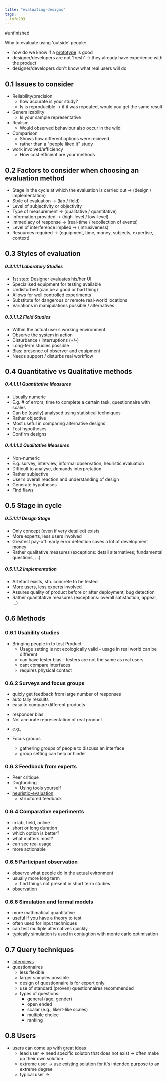 ```yaml
---
title: "evaluating-designs"
tags: 
- info203
---
```


#unfinished 

Why to evaluate using 'outside' people:
- how do we know if a [prototype](notes/prototyping.md) is good
- designer/developers are not 'fresh' -> they already have experience with the product
- designer/developers don't know what real users will do

## 0.1 Issues to consider
- Reliability/precision
	- how accurate is your study?
	- Is is reproducible -> if it was repeated, would you get the same result
- Generalizability
	- Is your sample representative
- Realism
	- Would observed behaviour also occur in the wild
- Comparison
	- Shows how different options were recieved
	- rather than a "people liked it" study
- work involved/efficiency
	- How cost efficient are your methods

## 0.2 Factors to consider when choosing an evaluation method
- Stage in the cycle at which the evaluation is carried out -> (design / implementation)
- Style of evaluation -> (lab / field)
- Level of subjectivity or objectivity
- Type of measurement -> (qualitative / quantitative)
- Information provided -> (high-level / low-level)
- Immediacy of response -> (real-time / recollection of events)
- Level of interference implied -> (intrusiveness)
- Resources required -> (equipment, time, money, subjects, expertise, context) 

## 0.3 Styles of evaluation
##### 0.3.1.1.1 Laboratory Studies 
- 1st step: Designer evaluates his/her UI
- Specialised equipment for testing available
- Undisturbed (can be a good or bad thing) 
- Allows for well controlled experiments
- Substitute for dangerous or remote real-world locations
- Variations in manipulations possible / alternatives

##### 0.3.1.1.2 Field Studies
- Within the actual user’s working environment
- Observe the system in action
- Disturbance / interruptions (+/-)
- Long-term studies possible
- Bias: presence of observer and equipment
- Needs support / disturbs real workflow

## 0.4 Quantitative vs Qualitative methods
##### 0.4.1.1.1 Quantitative Measures
- Usually numeric
- E.g. # of errors, time to complete a certain task, questionnaire with scales
- Can be (easily) analysed using statistical techniques
- Rather objective
- Most useful in comparing alternative designs
- Test hypotheses
- Confirm designs

##### 0.4.1.1.2 Qualitative Measures
- Non-numeric
- E.g. survey, interview, informal observation, heuristic evaluation
- Difficult to analyse, demands interpretation
- Rather subjective 
- User’s overall reaction and understanding of design
- Generate hypotheses
- Find flaws

## 0.5 Stage in cycle
##### 0.5.1.1.1 Design Stage
- Only concept (even if very detailed) exists
- More experts, less users involved
- Greatest pay-off: early error detection saves a lot of development money
- Rather qualitative measures (exceptions: detail alternatives; fundamental questions, ...)

##### 0.5.1.1.2 Implementation
- Artefact exists, sth. concrete to be tested
- More users, less experts involved
- Assures quality of product before or after deployment; bug detection
- Rather quantitative measures (exceptions: overall satisfaction, appeal, ...)

## 0.6 Methods
### 0.6.1 Usability studies
- Bringing people in to test Product
	- Usage setting is not ecologically valid - usage in real world can be different
	- can have tester bias - testers are not the same as real users
	- cant compare interfaces
	- requires physical contact
### 0.6.2 Surveys and focus groups
+ quicly get feedback from large number of responses
+ auto tally ressults
+ easy to compare different products
- responder bias
- Not accurate representation of real product
* e.g., [](https://i.imgur.com/midv8VU.png)

* Focus groups
	* gathering groups of people to discuss an interface
	* group setting can help or hinder
	
### 0.6.3 Feedback from experts
- Peer critique
- Dogfooding
	- Using tools yourself
- [heuristic-evaluation](notes/heuristic-evaluation.md)
	- structured feedback

### 0.6.4 Comparative experiments
- in lab, field, online
- short or long duration
- which option is better?
- what matters most?
- can see real usage
- more actionable

### 0.6.5 Participant observation
- observe what people do in the actual evironment
- usually more long term
	- find things not present in short term studies
- [observation](notes/participant-observation.md)

### 0.6.6 Simulation and formal models
- more mathmatical quantitative 
- useful if you have a theory to test
- often used for input techniques
- can test multiple alternatives quickly
- typically simulation is used in conjugtion with monte carlo optimisation

## 0.7 Query techniques
- [Interviews](Interviews)
- questionnaires
	- less flexible
	- larger samples possible
	- design of questionnaire is for expert only
	- use of standard (proven) questionnaires recommended
	- types of questions: 
		- general (age, gender)
		- open ended 
		- scalar (e.g., likert-like scales)
		- multiple choice
		- ranking

## 0.8 Users
- users can come up with great ideas
	- lead user -> need specific soluton that does not exist -> often make up their own solution
	- extreme user -> use existing solution for it's intended purpose to an extreme degree 
	- typical user -> 
